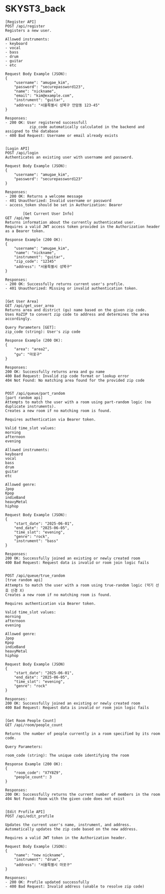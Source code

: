 # SKYST3_back

    [Register API]
    POST /api/register
    Registers a new user.

    Allowed instruments:
    - keyboard
    - vocal
    - bass
    - drum
    - guitar
    - etc

    Request Body Example (JSON):
    {
        "username": "amugae_kim",
        "password": "securepassword123",
        "name": "nickname",
        "email": "kim@example.com",
        "instrument": "guitar",
        "address": "서울특별시 성북구 안암동 123-45"
    }

    Responses:
    - 200 OK: User registered successfull
		       zip_code automatically calculated in the backend and assigned to the database
    - 400 Bad Request: Username or email already exists


    [Login API]
    POST /api/login
    Authenticates an existing user with username and password.

    Request Body Example (JSON):
    {
        "username": "amugae_kim",
        "password": "securepassword123"
    }

    Responses:
    - 200 OK: Returns a welcome message
    - 401 Unauthorized: Invalid username or password
    - access_token should be set in Authorization: Bearer

    		[Get Current User Info]
    GET /api/me
    Returns information about the currently authenticated user.
    Requires a valid JWT access token provided in the Authorization header as a Bearer token.

    Response Example (200 OK):
    {
        "username": "amugae_kim",
        "name": "nickname",
        "instrument": "guitar",
        "zip_code": "12345"
        "address": "서울특별시 성북구"
    }

    Responses:
    - 200 OK: Successfully returns current user's profile.
    - 401 Unauthorized: Missing or invalid authentication token.

    
    [Get User Area]
    GET /api/get_user_area
    Returns area and district (gu) name based on the given zip code.
    Uses KoZIP to convert zip code to address and determines the area accordingly.

    Query Parameters [GET]:
    zip_code (string): User's zip code

    Response Example (200 OK):
    {
        "area": "area2",
        "gu": "마포구"
    }

    Responses:
    200 OK: Successfully returns area and gu name
    400 Bad Request: Invalid zip code format or lookup error
    404 Not Found: No matching area found for the provided zip code


    POST /api/queue/part_random
    [part random api]
    Attempts to match the user with a room using part-random logic (no duplicate instruments).
    Creates a new room if no matching room is found.

    Requires authentication via Bearer token.

    Valid time_slot values:
    morning
    afternoon
    evening

    Allowed instruments:
    keyboard
    vocal
    bass
    drum
    guitar
    etc

    Allowed genre:
    Jpop
    Kpop
    indieBand
    heavyMetal
    hiphop

    Request Body Example (JSON):
    {
        "start_date": "2025-06-01",
        "end_date": "2025-06-05",
        "time_slot": "evening",
        "genre": "rock",
        "instrument": "bass"
    }

    Responses:
    200 OK: Successfully joined an existing or newly created room
    400 Bad Request: Request data is invalid or room join logic fails


    POST /api/queue/true_random
    [true random api]
    Attempts to match the user with a room using true-random logic (악기 선호 신경 X)
    Creates a new room if no matching room is found.

    Requires authentication via Bearer token.

    Valid time_slot values:
    morning
    afternoon
    evening

    Allowed genre:
    Jpop
    Kpop
    indieBand
    heavyMetal
    hiphop

    Request Body Example (JSON)
    {
        "start_date": "2025-06-01",
        "end_date": "2025-06-05",
        "time_slot": "evening",
        "genre": "rock"
    }

    Responses:
    200 OK: Successfully joined an existing or newly created room
    400 Bad Request: Request data is invalid or room join logic fails


    [Get Room People Count]
    GET /api/room/people_count

    Returns the number of people currently in a room specified by its room code.

    Query Parameters:

    room_code (string): The unique code identifying the room

    Response Example (200 OK):
    {
        "room_code": "X7Y8Z9",
        "people_count": 3
    }

    Responses:
    200 OK: Successfully returns the current number of members in the room
    404 Not Found: Room with the given code does not exist


    [Edit Profile API]
    POST /api/edit_profile

    Updates the current user's name, instrument, and address.  
    Automatically updates the zip code based on the new address.

    Requires a valid JWT token in the Authorization header.

    Request Body Example (JSON):
    {
        "name": "new nickname",
        "instrument": "drum",
        "address": "서울특별시 마포구"
    }

    Responses:
    - 200 OK: Profile updated successfully
    - 400 Bad Request: Invalid address (unable to resolve zip code)


